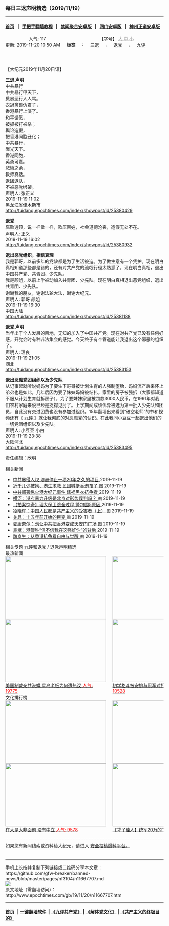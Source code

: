 ### 每日三退声明精选（2019/11/19）
------------------------

#### [首页](https://github.com/gfw-breaker/banned-news/blob/master/README.md) &nbsp;&nbsp;|&nbsp;&nbsp; [手把手翻墙教程](https://github.com/gfw-breaker/guides/wiki) &nbsp;&nbsp;|&nbsp;&nbsp; [禁闻聚合安卓版](https://github.com/gfw-breaker/bn-android) &nbsp;&nbsp;|&nbsp;&nbsp; [网门安卓版](https://github.com/oGate2/oGate) &nbsp;&nbsp;|&nbsp;&nbsp; [神州正道安卓版](https://github.com/SzzdOgate/update) 



<div class="column" id="artbody" itemprop="articleBody">
 <header role="heading">
  <div class="large-12 medium-12 small-12 columns articleBodyTopBar" id="topbar">
   <div class="large-9 medium-9 small-12 column" id="v2015_share">
    <a class="facebook-round icons" href="https://www.facebook.com/sharer/sharer.php?u=http://www.epochtimes.com/gb/19/11/20/n11667707.htm" target="_blank">
    </a>
    <a class="twitter-round icons" href="https://twitter.com/intent/tweet?text=%E6%AF%8F%E6%97%A5%E4%B8%89%E9%80%80%E8%81%B2%E6%98%8E%E7%B2%BE%E9%81%B8%EF%BC%882019%2F11%2F19%EF%BC%89&amp;via=dajiyuan&amp;url=http://www.epochtimes.com/gb/19/11/20/n11667707.htm" target="_blank">
    </a>
    <a class="email-round icons" displaytext="Email" href="mailto:?subject=%E6%AF%8F%E6%97%A5%E4%B8%89%E9%80%80%E8%81%B2%E6%98%8E%E7%B2%BE%E9%81%B8%EF%BC%882019%2F11%2F19%EF%BC%89&amp;body=%E6%AF%8F%E6%97%A5%E4%B8%89%E9%80%80%E8%81%B2%E6%98%8E%E7%B2%BE%E9%81%B8%EF%BC%882019%2F11%2F19%EF%BC%89%20http://www.epochtimes.com/gb/19/11/20/n11667707.htm" target="_top">
    </a>
    <span class="stButton">
     <span class="stLarge">
      <a class="djy-fonts icons" href="http://www.epochtimes.com/b5/19/11/20/n11667707.htm">
      </a>
     </span>
    </span>
    <span class="stButton">
     <span class="stLarge">
      <a class="story_function djy-print icons" href="#Print" onclick="window.print(); return false;" rel="nofollow" target="_blank">
      </a>
     </span>
    </span>
    <span class="stButton">
     <span class="pageview">
      人气: 117
     </span>
    </span>
   </div>
   <div class="large-3 medium-3 small-12 column">
    【字号】
    <a href="#" onclick="changeArticleFont('b');return false;" style="color: rgb(153, 153, 153);">
     大
    </a>
    <a href="#" onclick="changeArticleFont('m');return false;" style="color: rgb(153, 153, 153);">
     中
    </a>
    <a class="textLink" href="#" onclick="changeArticleFont('s');return false;" style="color: rgb(153, 153, 153);">
     小
    </a>
   </div>
   <div class="clear">
   </div>
  </div>
  <div class="mbottom10 large-12 medium-12 small-12 columns">
   <time datetime="2019-11-20T10:50:29+08:00">
    更新: 2019-11-20 10:50 AM
   </time>
   <span style="font-weight: bold;">
    标签
   </span>
   :
   <span style="display: none;">
    tags:
   </span>
   <a href="http://www.epochtimes.com/gb/tag/%E4%B8%89%E9%80%80.html" rel="tag">
    三退
   </a>
   ,
   <a href="http://www.epochtimes.com/gb/tag/%E9%80%80%E5%85%9A.html" rel="tag">
    退党
   </a>
   ,
   <a href="http://www.epochtimes.com/gb/tag/%E4%B9%9D%E8%AF%84.html" rel="tag">
    九评
   </a>
  </div>
 </header>
 <!-- article content begin -->
 <p>
  【大纪元2019年11月20日讯】
 </p>
 <p>
  <strong>
   <a href="http://www.epochtimes.com/gb/tag/%E4%B8%89%E9%80%80.html">
    三退
   </a>
   声明
  </strong>
  <br/>
  中共暴行
  <br/>
  中共暴行甲天下，
  <br/>
  戾暴恶行人人骂。
  <br/>
  衣冠禽兽伪君子，
  <br/>
  香港暴行上演了。
  <br/>
  和平请愿，
  <br/>
  被抓被打被杀；
  <br/>
  舆论造假，
  <br/>
  把香港同胞丑化；
  <br/>
  中共暴行，
  <br/>
  曝光天下。
  <br/>
  香港同胞，
  <br/>
  英勇可嘉。
  <br/>
  悲愤之余，
  <br/>
  教师真话。
  <br/>
  退团退队，
  <br/>
  不被恶党绑架。
  <br/>
  声明人: 张正义
  <br/>
  2019-11-19 11:02
  <br/>
  黑龙江省佳木斯市
  <br/>
  <a href="http://tuidang.epochtimes.com/index/showpost/id/25380429">
   http://tuidang.epochtimes.com/index/showpost/id/25380429
  </a>
 </p>
 <p>
  <strong>
   <a href="http://www.epochtimes.com/gb/tag/%E9%80%80%E5%85%9A.html">
    退党
   </a>
  </strong>
  <br/>
  腐败透顶，说一样做一样，欺压百姓，社会道德沦丧，造假无处不在。
  <br/>
  声明人: 正义
  <br/>
  2019-11-19 16:02
  <br/>
  <a href="http://tuidang.epochtimes.com/index/showpost/id/25380932">
   http://tuidang.epochtimes.com/index/showpost/id/25380932
  </a>
 </p>
 <p>
  <strong>
   退出恶党组织，相信真理
  </strong>
  <br/>
  我是郭哥，以前多年的党龄都是为了生活被迫。为了做生意有一个凭护。现在明白真相知道那些都是错的，还有对共产党的流氓行径太熟悉了，现在明白真相，退出中国共产党、共青团、少先队。
  <br/>
  我是颜姐，以前上学被动加入共青团、少先队。现在明白真相退出恶党组织，退出共青团、少先队。
  <br/>
  谢谢我的朋友，谢谢法轮大法，谢谢大纪元。
  <br/>
  声明人: 郭哥 颜姐
  <br/>
  2019-11-19 16:30
  <br/>
  中国大陆
  <br/>
  <a href="http://tuidang.epochtimes.com/index/showpost/id/25381188">
   http://tuidang.epochtimes.com/index/showpost/id/25381188
  </a>
 </p>
 <p>
  <strong>
   <a href="http://www.epochtimes.com/gb/tag/%E9%80%80%E5%85%9A.html">
    退党
   </a>
   声明
  </strong>
  <br/>
  当年出于个人发展的目地，无知的加入了中国共产党。现在对共产党已没有任何好感，开党会时有种非法集会的感觉。今天终于有个管道能让我退出这个邪恶的组织了。
  <br/>
  声明人: 理良
  <br/>
  2019-11-19 21:05
  <br/>
  湖北
  <br/>
  <a href="http://tuidang.epochtimes.com/index/showpost/id/25383153">
   http://tuidang.epochtimes.com/index/showpost/id/25383153
  </a>
 </p>
 <p>
  <strong>
   退出恶魔党团组织以及少先队
  </strong>
  <br/>
  从记事起就听说妈妈为了要生下哥哥被计划生育的人强制堕胎，妈妈流产后来怀上弟弟也是如此，几年后因为要了妹妹妈妈被结扎，家里的房子被强拆（大家都知道不服从计划生育就拆房子），为了要妹妹家里被罚款3000人民币，在1991年对我们农村家庭来说已经是捉襟见肘了。上学期间成绩优异被选为第一批入少先队和团员，自此没有交过团费也没有参加过组织。15年翻墙出来看到“破空老师”的书和视频还有《
  <a href="http://www.epochtimes.com/gb/tag/%E4%B9%9D%E8%AF%84.html">
   九评
  </a>
  》就让我彻底的对恶魔党的认识。在此我同小豆豆一起退出他们的一切党团组织以及少先队。
  <br/>
  声明人: 小豆豆 小白
  <br/>
  2019-11-19 23:38
  <br/>
  大陆河北
  <br/>
  <a href="http://tuidang.epochtimes.com/index/showpost/id/25383495">
   http://tuidang.epochtimes.com/index/showpost/id/25383495
  </a>
 </p>
 <p>
  责任编辑：欣明
 </p>
 <!-- article content end -->
 <div id="below_article_ad">
  <div id="below_article_ad_inner">
  </div>
 </div>
 <aside role="complementary">
  <div class="large-12 medium-12 column" id="related">
   <div class="related-news">
    相关新闻
    <span class="triangle">
    </span>
   </div>
   <div class="related-list">
    <ul class="related-posts">
     <li>
      <span>
       <a href="http://www.epochtimes.com/gb/19/11/19/n11665899.htm">
       </a>
      </span>
      <span class="dot1 icons">
       <a href="http://www.epochtimes.com/gb/19/11/19/n11665899.htm">
       </a>
      </span>
      <span class="post-title">
       <a href="http://www.epochtimes.com/gb/19/11/19/n11665899.htm">
        中共屡侵人权 澳洲停止一项20年之久的项目
       </a>
       <span class="post-date">
        2019-11-19
       </span>
      </span>
     </li>
     <li>
      <span>
       <a href="http://www.epochtimes.com/gb/19/11/19/n11665753.htm">
       </a>
      </span>
      <span class="dot2 icons">
       <a href="http://www.epochtimes.com/gb/19/11/19/n11665753.htm">
       </a>
      </span>
      <span class="post-title">
       <a href="http://www.epochtimes.com/gb/19/11/19/n11665753.htm">
        近千儿少被拘、港生求救 民团喊挺香港孩子
       </a>
       <font class="tu" style="font-size:13px;">
        图
       </font>
       <span class="post-date">
        2019-11-19
       </span>
      </span>
     </li>
     <li>
      <span>
       <a href="http://www.epochtimes.com/gb/19/11/19/n11665841.htm">
       </a>
      </span>
      <span class="dot3 icons">
       <a href="http://www.epochtimes.com/gb/19/11/19/n11665841.htm">
       </a>
      </span>
      <span class="post-title">
       <a href="http://www.epochtimes.com/gb/19/11/19/n11665841.htm">
        中共部署纵火港大纪元事件 嫁祸黑衣抗争者
       </a>
       <span class="title_video">
       </span>
       <span class="post-date">
        2019-11-19
       </span>
      </span>
     </li>
     <li>
      <span>
       <a href="http://www.epochtimes.com/gb/19/11/19/n11665527.htm">
       </a>
      </span>
      <span class="dot4 icons">
       <a href="http://www.epochtimes.com/gb/19/11/19/n11665527.htm">
       </a>
      </span>
      <span class="post-title">
       <a href="http://www.epochtimes.com/gb/19/11/19/n11665527.htm">
        横河：港府暴力升级是北京对形势误判吗？
       </a>
       <font class="tu" style="font-size:13px;">
        图
       </font>
       <span class="post-date">
        2019-11-19
       </span>
      </span>
     </li>
     <li>
      <span>
       <a href="http://www.epochtimes.com/gb/19/11/19/n11665291.htm">
       </a>
      </span>
      <span class="dot5 icons">
       <a href="http://www.epochtimes.com/gb/19/11/19/n11665291.htm">
       </a>
      </span>
      <span class="post-title">
       <a href="http://www.epochtimes.com/gb/19/11/19/n11665291.htm">
        【拍案惊奇】理大保卫战全过程 警包围5原因
       </a>
       <span class="title_video">
       </span>
       <span class="post-date">
        2019-11-19
       </span>
      </span>
     </li>
     <li>
      <span>
       <a href="http://www.epochtimes.com/gb/19/11/19/n11665391.htm">
       </a>
      </span>
      <span class="dot6 icons">
       <a href="http://www.epochtimes.com/gb/19/11/19/n11665391.htm">
       </a>
      </span>
      <span class="post-title">
       <a href="http://www.epochtimes.com/gb/19/11/19/n11665391.htm">
        凌晓辉：中国人民都是共产主义的受害者（上）
       </a>
       <font class="tu" style="font-size:13px;">
        图
       </font>
       <span class="post-date">
        2019-11-19
       </span>
      </span>
     </li>
     <li>
      <span>
       <a href="http://www.epochtimes.com/gb/19/11/19/n11665261.htm">
       </a>
      </span>
      <span class="dot0 icons">
       <a href="http://www.epochtimes.com/gb/19/11/19/n11665261.htm">
       </a>
      </span>
      <span class="post-title">
       <a href="http://www.epochtimes.com/gb/19/11/19/n11665261.htm">
        关晁：十五年前开始的巨变
       </a>
       <font class="tu" style="font-size:13px;">
        图
       </font>
       <span class="post-date">
        2019-11-19
       </span>
      </span>
     </li>
     <li>
      <span>
       <a href="http://www.epochtimes.com/gb/19/11/19/n11665134.htm">
       </a>
      </span>
      <span class="dot1 icons">
       <a href="http://www.epochtimes.com/gb/19/11/19/n11665134.htm">
       </a>
      </span>
      <span class="post-title">
       <a href="http://www.epochtimes.com/gb/19/11/19/n11665134.htm">
        麦康奈尔：勿让中共把香港变成天安门广场
       </a>
       <font class="tu" style="font-size:13px;">
        图
       </font>
       <span class="post-date">
        2019-11-19
       </span>
      </span>
     </li>
     <li>
      <span>
       <a href="http://www.epochtimes.com/gb/19/11/18/n11664839.htm">
       </a>
      </span>
      <span class="dot2 icons">
       <a href="http://www.epochtimes.com/gb/19/11/18/n11664839.htm">
       </a>
      </span>
      <span class="post-title">
       <a href="http://www.epochtimes.com/gb/19/11/18/n11664839.htm">
        袁斌：港警称“信不信我在这强奸你”的背后
       </a>
       <span class="post-date">
        2019-11-19
       </span>
      </span>
     </li>
     <li>
      <span>
       <a href="http://www.epochtimes.com/gb/19/11/17/n11661615.htm">
       </a>
      </span>
      <span class="dot3 icons">
       <a href="http://www.epochtimes.com/gb/19/11/17/n11661615.htm">
       </a>
      </span>
      <span class="post-title">
       <a href="http://www.epochtimes.com/gb/19/11/17/n11661615.htm">
        魏京生：从香港抗争看自由与觉醒
       </a>
       <font class="tu" style="font-size:13px;">
        图
       </font>
       <span class="post-date">
        2019-11-19
       </span>
      </span>
     </li>
    </ul>
   </div>
  </div>
  <div class="mbottom10 mtop10 large-12 medium-12 small-12 left" id="relatedFocus">
   <span>
    相关专题
   </span>
   <a href="http://www.epochtimes.com/gb/nf3046.htm" rel="tag">
    九评和退党
   </a>
   /
   <a href="http://www.epochtimes.com/gb/nf3104.htm" rel="tag">
    退党声明精选
   </a>
  </div>
  <div class="article_bottom column" id="v2015_content_bottom">
   <div class="block-wrap">
    <div class="box_header boxTitle">
     最热新闻
    </div>
    <div class="border large-12 medium-12 small-12 columns">
     <div class="large-12 medium-12 small-12 columns">
      <div class="large-6 medium-6 small-6 left imagepost">
       <a href="http://www.epochtimes.com/gb/19/12/10/n11714459.htm" title="美国制裁亲共港媒 星岛老板为何遭热议">
        <img alt="" class="lazy attachment-djy_320_200 size-djy_320_200 wp-post-image" data-src="http://i.epochtimes.com/assets/uploads/2019/12/1912010333182188-320x200.jpg" height="200" src="/assets/themes/djy/images/white.png" width="320">
         <noscript>
          <img alt="" class="attachment-djy_320_200 size-djy_320_200 wp-post-image" height="200" src="http://i.epochtimes.com/assets/uploads/2019/12/1912010333182188-320x200.jpg" width="320"/>
         </noscript>
         <div>
          美国制裁亲共港媒 星岛老板为何遭热议
          <font color="red">
           人气: 19775
          </font>
         </div>
        </img>
       </a>
      </div>
      <div class="large-6 medium-6 small-6 left imagepost">
       <a href="http://www.epochtimes.com/gb/19/12/11/n11716774.htm" title="初学格斗被安排与冠军对打 大学生被踢命危">
        <img alt="" class="lazy attachment-djy_320_200 size-djy_320_200 wp-post-image" data-src="http://i.epochtimes.com/assets/uploads/2019/12/Untitled-2-320x200.gif" height="200" src="/assets/themes/djy/images/white.png" width="320">
         <noscript>
          <img alt="" class="attachment-djy_320_200 size-djy_320_200 wp-post-image" height="200" src="http://i.epochtimes.com/assets/uploads/2019/12/Untitled-2-320x200.gif" width="320"/>
         </noscript>
         <div>
          初学格斗被安排与冠军对打 大学生被踢命危
          <font color="red">
           人气: 10528
          </font>
         </div>
        </img>
       </a>
      </div>
     </div>
     <div class="large-12 medium-12 small-12 columns">
      <div class="large-6 medium-6 small-6 left imagepost">
       <a href="http://www.epochtimes.com/gb/19/12/9/n11711264.htm" title="中共态度反复 任正非家族形象快速崩溃">
        <img alt="" class="lazy attachment-djy_320_200 size-djy_320_200 wp-post-image" data-src="http://i.epochtimes.com/assets/uploads/2019/12/019-12-05.08-320x200.jpg" height="200" src="/assets/themes/djy/images/white.png" width="320">
         <noscript>
          <img alt="" class="attachment-djy_320_200 size-djy_320_200 wp-post-image" height="200" src="http://i.epochtimes.com/assets/uploads/2019/12/019-12-05.08-320x200.jpg" width="320"/>
         </noscript>
         <div>
          中共态度反复 任正非家族形象快速崩溃
          <font color="red">
           人气: 10142
          </font>
         </div>
        </img>
       </a>
      </div>
      <div class="large-6 medium-6 small-6 left imagepost">
       <a href="http://www.epochtimes.com/gb/19/12/11/n11716613.htm" title="美前官员：中共陷困境 川普不需要贸易协议">
        <img alt="" class="lazy attachment-djy_320_200 size-djy_320_200 wp-post-image" data-src="http://i.epochtimes.com/assets/uploads/2019/12/GettyImages-1180494134-1-320x200.jpg" height="200" src="/assets/themes/djy/images/white.png" width="320"/>
        <noscript>
         <img alt="" class="attachment-djy_320_200 size-djy_320_200 wp-post-image" height="200" src="http://i.epochtimes.com/assets/uploads/2019/12/GettyImages-1180494134-1-320x200.jpg" width="320"/>
        </noscript>
        <div>
         美前官员：中共陷困境 川普不需要贸易协议
         <font color="red">
          人气: 9526
         </font>
        </div>
       </a>
      </div>
     </div>
     <div class="large-12 medium-12 small-12 columns">
     </div>
    </div>
   </div>
   <div class="block-wrap">
    <div class="box_header boxTitle">
     文化排行榜
    </div>
    <div class="border large-12 medium-12 small-12 columns">
     <div class="large-12 medium-12 small-12 columns">
      <div class="large-6 medium-6 small-6 left imagepost">
       <a href="http://www.epochtimes.com/gb/19/11/26/n11682462.htm" title="在大是大非面前 没有中立">
        <span style="height: 200px">
         <img alt="" class="lazy attachment-djy_320_200 size-djy_320_200 wp-post-image" data-src="http://i.epochtimes.com/assets/uploads/2016/01/1601160748421695-320x200.jpg" height="200" src="/assets/themes/djy/images/white.png" width="320"/>
         <noscript>
          <img alt="" class="attachment-djy_320_200 size-djy_320_200 wp-post-image" height="200" src="http://i.epochtimes.com/assets/uploads/2016/01/1601160748421695-320x200.jpg" width="320"/>
         </noscript>
        </span>
        <div>
         在大是大非面前 没有中立
         <font color="red">
          人气: 9578
         </font>
        </div>
       </a>
      </div>
      <div class="large-6 medium-6 small-6 left imagepost">
       <a href="http://www.epochtimes.com/gb/19/12/1/n11693541.htm" title="【才子佳人】统军20万的书法家颜真卿">
        <span style="height: 200px">
         <img alt="" class="lazy attachment-djy_320_200 size-djy_320_200 wp-post-image" data-src="http://i.epochtimes.com/assets/uploads/2011/06/9d812b14f5e6443d96a110d902d1714c-320x200.jpg" height="200" src="/assets/themes/djy/images/white.png" width="320"/>
         <noscript>
          <img alt="" class="attachment-djy_320_200 size-djy_320_200 wp-post-image" height="200" src="http://i.epochtimes.com/assets/uploads/2011/06/9d812b14f5e6443d96a110d902d1714c-320x200.jpg" width="320"/>
         </noscript>
        </span>
        <div>
         【才子佳人】统军20万的书法家颜真卿
         <font color="red">
          人气: 3320
         </font>
        </div>
       </a>
      </div>
     </div>
     <div class="large-12 medium-12 small-12 columns">
      <div class="large-6 medium-6 small-6 left imagepost">
       <a href="http://www.epochtimes.com/gb/19/11/29/n11690587.htm" title="轮回中“我是谁”？前世为僧 今生为官">
        <span style="height: 200px">
         <img alt="" class="lazy attachment-djy_320_200 size-djy_320_200 wp-post-image" data-src="http://i.epochtimes.com/assets/uploads/2019/12/1901091505412483-320x200.jpg" height="200" src="/assets/themes/djy/images/white.png" width="320"/>
         <noscript>
          <img alt="" class="attachment-djy_320_200 size-djy_320_200 wp-post-image" height="200" src="http://i.epochtimes.com/assets/uploads/2019/12/1901091505412483-320x200.jpg" width="320"/>
         </noscript>
        </span>
        <div>
         轮回中“我是谁”？前世为僧 今生为官
         <font color="red">
          人气: 2696
         </font>
        </div>
       </a>
      </div>
      <div class="large-6 medium-6 small-6 left imagepost">
       <a href="http://www.epochtimes.com/gb/19/12/5/n11703454.htm" title="【三国英雄】之六：曹操如何绝地逢生">
        <span style="height: 200px">
         <img alt="" class="lazy attachment-djy_320_200 size-djy_320_200 wp-post-image" data-src="http://i.epochtimes.com/assets/uploads/2019/12/fcd477152def1d25eddbe2860078af63-320x200.jpg" height="200" src="/assets/themes/djy/images/white.png" width="320"/>
         <noscript>
          <img alt="" class="attachment-djy_320_200 size-djy_320_200 wp-post-image" height="200" src="http://i.epochtimes.com/assets/uploads/2019/12/fcd477152def1d25eddbe2860078af63-320x200.jpg" width="320"/>
         </noscript>
        </span>
        <div>
         【三国英雄】之六：曹操如何绝地逢生
         <font color="red">
          人气: 2173
         </font>
        </div>
       </a>
      </div>
     </div>
     <div class="large-12 medium-12 small-12 columns">
     </div>
    </div>
   </div>
   <div class="large-12 medium-12 small-12 column" style="margin: 20px 0; border-top: 1px dashed #ccc; padding-top: 10px;">
    <div id="baoliao_box">
     如果您有新闻线索或资料给大纪元，请进入
     <a class="tougaolink" href="https://tougao.epochtimes.com/tougao.php" target="_blank">
      安全投稿爆料平台。
     </a>
    </div>
   </div>
  </div>
 </aside>
</div>

<hr/>
手机上长按并复制下列链接或二维码分享本文章：<br/>
https://github.com/gfw-breaker/banned-news/blob/master/pages/nf3104/n11667707.md <br/>
<a href='https://github.com/gfw-breaker/banned-news/blob/master/pages/nf3104/n11667707.md'><img src='https://github.com/gfw-breaker/banned-news/blob/master/pages/nf3104/n11667707.md.png'/></a> <br/>
原文地址（需翻墙访问）：http://www.epochtimes.com/gb/19/11/20/n11667707.htm


------------------------
#### [首页](https://github.com/gfw-breaker/banned-news/blob/master/README.md) &nbsp;|&nbsp; [一键翻墙软件](https://github.com/gfw-breaker/nogfw/blob/master/README.md) &nbsp;| [《九评共产党》](https://github.com/gfw-breaker/9ping.md/blob/master/README.md#九评之一评共产党是什么) | [《解体党文化》](https://github.com/gfw-breaker/jtdwh.md/blob/master/README.md) | [《共产主义的终极目的》](https://github.com/gfw-breaker/gczydzjmd.md/blob/master/README.md)


<img src='http://gfw-breaker.win/banned-news/pages/nf3104/n11667707.md' width='0px' height='0px'/>